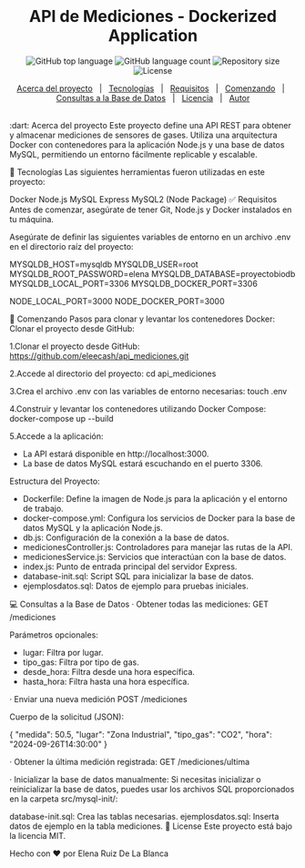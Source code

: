 <div align="center" id="top"> <!-- <img src="./.github/app.gif" alt="Docker API Project" /> --> &#xa0; </div> <h1 align="center">API de Mediciones - Dockerized Application</h1> <p align="center"> <img alt="GitHub top language" src="https://img.shields.io/github/languages/top/eleecash/api_mediciones?color=56BEB8"> <img alt="GitHub language count" src="https://img.shields.io/github/languages/count/eleecash/api_mediciones?color=56BEB8"> <img alt="Repository size" src="https://img.shields.io/github/repo-size/eleecash/api_mediciones?color=56BEB8"> <img alt="License" src="https://img.shields.io/github/license/eleecash/api_mediciones?color=56BEB8"> </p> <p align="center"> <a href="#dart-about">Acerca del proyecto</a> &#xa0; | &#xa0; <a href="#rocket-technologies">Tecnologías</a> &#xa0; | &#xa0; <a href="#white_check_mark-requirements">Requisitos</a> &#xa0; | &#xa0; <a href="#checkered_flag-starting">Comenzando</a> &#xa0; | &#xa0; <a href="#computer-database-queries">Consultas a la Base de Datos</a> &#xa0; | &#xa0; <a href="#memo-license">Licencia</a> &#xa0; | &#xa0; <a href="https://github.com/eleecash" target="_blank">Autor</a> </p> <br>
:dart: Acerca del proyecto
Este proyecto define una API REST para obtener y almacenar mediciones de sensores de gases. Utiliza una arquitectura Docker con contenedores para la aplicación Node.js y una base de datos MySQL, permitiendo un entorno fácilmente replicable y escalable.

:rocket: Tecnologías
Las siguientes herramientas fueron utilizadas en este proyecto:

Docker
Node.js
MySQL
Express
MySQL2 (Node Package)
:white_check_mark: Requisitos
Antes de comenzar, asegúrate de tener Git, Node.js y Docker instalados en tu máquina.

Asegúrate de definir las siguientes variables de entorno en un archivo .env en el directorio raíz del proyecto:

MYSQLDB_HOST=mysqldb
MYSQLDB_USER=root
MYSQLDB_ROOT_PASSWORD=elena
MYSQLDB_DATABASE=proyectobiodb
MYSQLDB_LOCAL_PORT=3306
MYSQLDB_DOCKER_PORT=3306

NODE_LOCAL_PORT=3000
NODE_DOCKER_PORT=3000


:checkered_flag: Comenzando
Pasos para clonar y levantar los contenedores Docker:
Clonar el proyecto desde GitHub:

1.Clonar el proyecto desde GitHub:
 https://github.com/eleecash/api_mediciones.git

2.Accede al directorio del proyecto:
cd api_mediciones

3.Crea el archivo .env con las variables de entorno necesarias:
touch .env

4.Construir y levantar los contenedores utilizando Docker Compose:
docker-compose up --build

5.Accede a la aplicación:
- La API estará disponible en http://localhost:3000.
- La base de datos MySQL estará escuchando en el puerto 3306.

Estructura del Proyecto:
- Dockerfile: Define la imagen de Node.js para la aplicación y el entorno de trabajo.
- docker-compose.yml: Configura los servicios de Docker para la base de datos MySQL y la aplicación Node.js.
- db.js: Configuración de la conexión a la base de datos.
- medicionesController.js: Controladores para manejar las rutas de la API.
- medicionesService.js: Servicios que interactúan con la base de datos.
- index.js: Punto de entrada principal del servidor Express.
- database-init.sql: Script SQL para inicializar la base de datos.
- ejemplosdatos.sql: Datos de ejemplo para pruebas iniciales.

:computer: Consultas a la Base de Datos
· Obtener todas las mediciones:
GET /mediciones

Parámetros opcionales:

- lugar: Filtra por lugar.
- tipo_gas: Filtra por tipo de gas.
- desde_hora: Filtra desde una hora específica.
- hasta_hora: Filtra hasta una hora específica.

· Enviar una nueva medición 
POST /mediciones

Cuerpo de la solicitud (JSON):

{
  "medida": 50.5,
  "lugar": "Zona Industrial",
  "tipo_gas": "CO2",
  "hora": "2024-09-26T14:30:00"
}

· Obtener la última medición registrada:
GET /mediciones/ultima

· Inicializar la base de datos manualmente:
Si necesitas inicializar o reinicializar la base de datos, puedes usar los archivos SQL proporcionados en la carpeta src/mysql-init/:

database-init.sql: Crea las tablas necesarias.
ejemplosdatos.sql: Inserta datos de ejemplo en la tabla mediciones.
:memo: License
Este proyecto está bajo la licencia MIT.

Hecho con :heart: por Elena Ruiz De La Blanca









